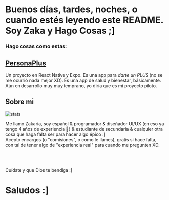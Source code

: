 <h1>Buenos días, tardes, noches, o cuando estés leyendo este README. Soy Zaka y Hago Cosas ;]</h1>
<h3>Hago cosas como estas:</h3>
<a href="https://github.com/ZakaHaceCosas/personaplus">
<h2>PersonaPlus</h2>
</a>
<p>Un proyecto en React Native y Expo. Es una app para <i>darte un PLUS</i> (no se me ocurrió nada mejor XD). Es una app de salud y bienestar, básicamente. Aún en desarrollo muy muy temprano, yo diría que es mi proyecto piloto.</p>
<h2>Sobre mi</h2>

![stats](https://github-readme-stats.vercel.app/api?username=ZakaHaceCosas&show_icons=true&theme=dark)

<p>Me llamo Zakaria, soy español & programador & diseñador UI/UX (en eso ya tengo 4 años de experiencia 👀) & estudiante de secundaria & cualquier otra cosa que haga falta ser para hacer algo épico :]<br>Acepto encargos (o "comisiones", o como le llames), gratis si hace falta, con tal de tener algo de "experiencia real" para cuando me pregunten XD.</p>
<br>
<br>
<p>Cuídate y que Dios te bendiga :]</p>
<h1>Saludos :]</h1>
